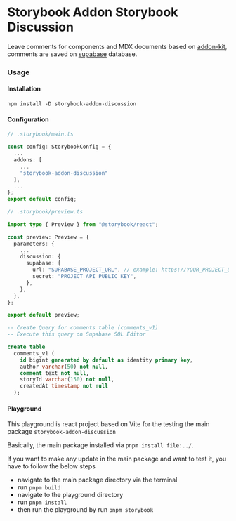 # Storybook Addon Storybook Discussion

Leave comments for components and MDX documents based on [addon-kit](https://github.com/storybookjs/addon-kit), comments are saved on [supabase](https://supabase.com/) database.

### Usage

#### Installation

```
npm install -D storybook-addon-discussion
```

#### Configuration

```ts
// .storybook/main.ts

const config: StorybookConfig = {
  ...
  addons: [
    ...
    "storybook-addon-discussion"
  ],
  ...
};
export default config;
```

```ts
// .storybook/preview.ts

import type { Preview } from "@storybook/react";

const preview: Preview = {
  parameters: {
    ...
    discussion: {
      supabase: {
        url: "SUPABASE_PROJECT_URL", // example: https://YOUR_PROJECT_UNIQUE_ID.supabase.co
        secret: "PROJECT_API_PUBLIC_KEY",
      },
    },
  },
};

export default preview;
```

```sql
-- Create Query for comments table (comments_v1)
-- Execute this query on Supabase SQL Editor

create table
  comments_v1 (
    id bigint generated by default as identity primary key,
    author varchar(50) not null,
    comment text not null,
    storyId varchar(150) not null,
    createdAt timestamp not null
  );
```

#### Playground

This playground is react project based on Vite for the testing the main package `storybook-addon-discussion`

Basically, the main package installed via `pnpm install file:../`.

If you want to make any update in the main package and want to test it, you have to follow the below steps

- navigate to the main package directory via the terminal
- run `pnpm build`
- navigate to the playground directory
- run `pnpm install`
- then run the playground by run `pnpm storybook`
